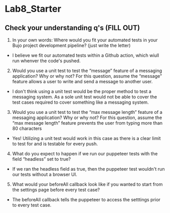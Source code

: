 # Lab8_Starter

## Check your understanding q's (FILL OUT)
1. In your own words: Where would you fit your automated tests in your Bujo project development pipeline? (just write the letter)

- I believe we fit our automated tests within a Github action, which wiull run whenver the code's pushed. 

2. Would you use a unit test to test the “message” feature of a messaging application? Why or why not? For this question, assume the “message” feature allows a user to write and send a message to another user.

- I don't think using a unit test would be the proper method to test a messaging system. As a sole unit test would not be able to cover the test cases required to cover something like a messaging system.

3. Would you use a unit test to test the “max message length” feature of a messaging application? Why or why not? For this question, assume the “max message length” feature prevents the user from typing more than 80 characters

- Yes! Utilizing a unit test would work in this case as there is a clear limit to test for and is testable for every push.

4. What do you expect to happen if we run our puppeteer tests with the field “headless” set to true?

- If we ran the headless field as true, then the puppeteer test wouldn't run our tests without a browser UI.

5. What would your beforeAll callback look like if you wanted to start from the settings page before every test case?

- The beforeAll callback tells the puppeteer to access the setttings prior to every test case. 

